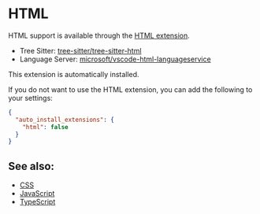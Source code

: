 # HTML

HTML support is available through the [HTML extension](https://github.com/khulnasoft/editsync/tree/main/extensions/html).

- Tree Sitter: [tree-sitter/tree-sitter-html](https://github.com/tree-sitter/tree-sitter-html)
- Language Server: [microsoft/vscode-html-languageservice](https://github.com/microsoft/vscode-html-languageservice)

This extension is automatically installed.

If you do not want to use the HTML extension, you can add the following to your settings:

```json
{
  "auto_install_extensions": {
    "html": false
  }
}
```

## See also:

- [CSS](./css.md)
- [JavaScript](./javascript.md)
- [TypeScript](./typescript.md)
